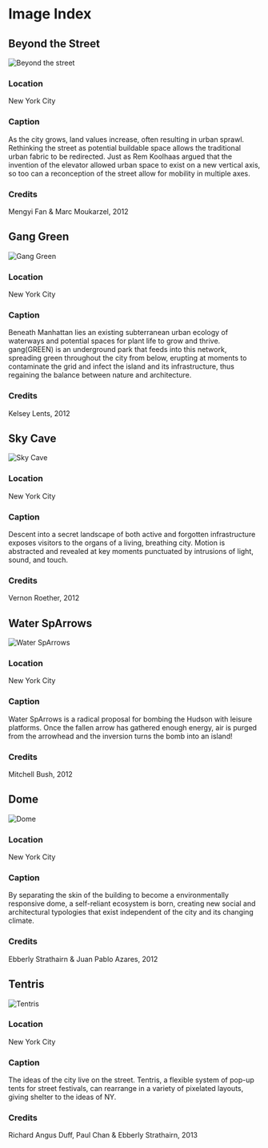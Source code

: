 # Image Index


## Beyond the Street

![Beyond the street](https://raw.github.com/columbiagsapp/souvenirs-from-the-future/master/images/marcMoukarzel_mengyiFan.jpg?login=troyth&token=449487f68e5094073fa7e459c0292806)

### Location

New York City

### Caption

As the city grows, land values increase, often resulting in urban sprawl. Rethinking the street as potential buildable space allows the traditional urban fabric to be redirected. Just as Rem Koolhaas argued that the invention of the elevator allowed urban space to exist on a new vertical axis, so too can a reconception of the street allow for mobility in multiple axes.

### Credits

Mengyi Fan & Marc Moukarzel, 2012


## Gang Green

![Gang Green](https://raw.github.com/columbiagsapp/souvenirs-from-the-future/master/images/kelseyLents.jpg?login=troyth&token=bb48679af7bac7d89a5632d0439ccc82)

### Location

New York City

### Caption

Beneath Manhattan lies an existing subterranean urban ecology of waterways and potential spaces for plant life to grow and thrive. gang(GREEN) is an underground park that feeds into this network, spreading green throughout the city from below, erupting at moments to contaminate the grid and infect the island and its infrastructure, thus regaining the balance between nature and architecture.

### Credits

Kelsey Lents, 2012


## Sky Cave

![Sky Cave](https://raw.github.com/columbiagsapp/souvenirs-from-the-future/master/images/vernonRoether.jpg?login=troyth&token=abb0b1c80005324bb670f7b56521e121)

### Location

New York City

### Caption

Descent into a secret landscape of both active and forgotten infrastructure exposes visitors to the organs of a living, breathing city. Motion is abstracted and revealed at key moments punctuated by intrusions of light, sound, and touch.

### Credits

Vernon Roether, 2012


## Water SpArrows

![Water SpArrows](https://raw.github.com/columbiagsapp/souvenirs-from-the-future/master/images/mitchellBush.jpg?login=troyth&token=ad7cc8d1aed597fdaf89913416cfc556)

### Location

New York City

### Caption

Water SpArrows is a radical proposal for bombing the Hudson with leisure platforms. Once the fallen arrow has gathered enough energy, air is purged from the arrowhead and the inversion turns the bomb into an island!

### Credits

Mitchell Bush, 2012


## Dome

![Dome](https://raw.github.com/columbiagsapp/souvenirs-from-the-future/master/images/ebbeStrathairn_juanPabloAzares.png)

### Location

New York City

### Caption

By separating the skin of the building to become a environmentally responsive dome, a self-reliant ecosystem is born, creating new social and architectural typologies that exist independent of the city and its changing climate.

### Credits

Ebberly Strathairn & Juan Pablo Azares, 2012


## Tentris

![Tentris](https://raw.github.com/columbiagsapp/souvenirs-from-the-future/master/images/richDuff_paulChan_ebbeStrathairn.png)

### Location

New York City

### Caption

The ideas of the city live on the street. Tentris, a flexible system of pop-up tents for street festivals, can rearrange in a variety of pixelated layouts, giving shelter to the ideas of NY.

### Credits

Richard Angus Duff, Paul Chan & Ebberly Strathairn, 2013
